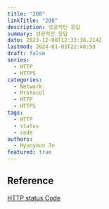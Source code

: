 ```yaml
---
title: "200"
linkTitle: "200"
description: 성공적인 응답
summary: 성공적인 응답
date: 2023-12-08T12:33:38.214Z
lastmod: 2024-01-03T22:48:59
draft: false
series:
  - HTTP
  - HTTPS
categories:
  - Network
  - Protocol
  - HTTP
  - HTTPS
tags:
  - HTTP
  - status
  - code
authors:
  - Hyunyoun Jo
featured: true
---
```


## Reference

[HTTP status Code](https://developer.mozilla.org/ko/docs/Web/HTTP/Status)
